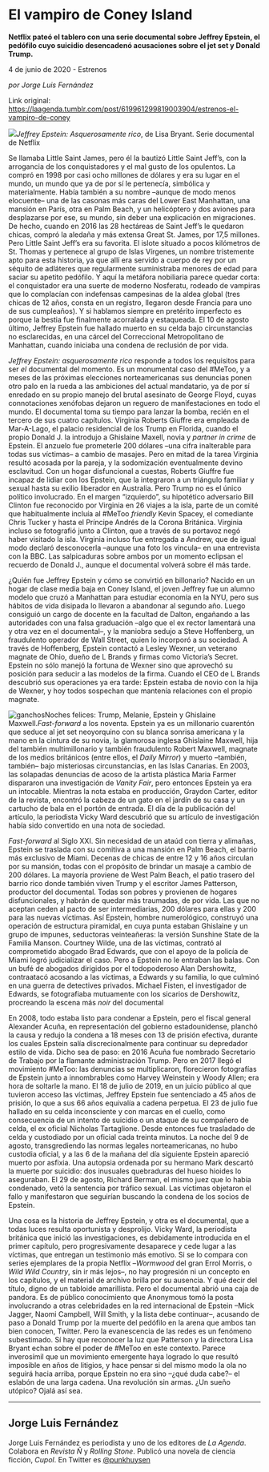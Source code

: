 # El vampiro de Coney Island

**Netflix pateó el tablero con una serie documental sobre Jeffrey Epstein, el pedófilo cuyo suicidio desencadenó acusaciones sobre el jet set y Donald Trump.**

4 de junio de 2020 - Estrenos

_por Jorge Luis Fernández_

Link original: https://laagenda.tumblr.com/post/619961299819003904/estrenos-el-vampiro-de-coney

![](https://64.media.tumblr.com/bce7cd43cb7f9c01bb81da429e1ad346/f991550705f38db8-f2/s500x750/bbef08684c530148aded49e2b04b163e8f2818b7.jpg)*Jeffrey Epstein: Asquerosamente rico*, de Lisa Bryant. Serie documental de Netflix


Se llamaba Little Saint James, pero él la bautizó Little Saint Jeff’s, con la arrogancia de los conquistadores y el mal gusto de los opulentos. La compró en 1998 por casi ocho millones de dólares y era su lugar en el mundo, un mundo que ya de por sí le pertenecía, simbólica y materialmente. Había también a su nombre –aunque de modo menos elocuente– una de las casonas más caras del Lower East Manhattan, una mansión en París, otra en Palm Beach, y un helicóptero y dos aviones para desplazarse por ese, su mundo, sin deber una explicación en migraciones. De hecho, cuando en 2016 las 28 hectáreas de Saint Jeff’s le quedaron chicas, compró la aledaña y más extensa Great St. James, por 17,5 millones. Pero Little Saint Jeff’s era su favorita. El islote situado a pocos kilómetros de St. Thomas y pertenece al grupo de Islas Vírgenes, un nombre tristemente apto para esta historia, ya que allí era servido a cuerpo de rey por un séquito de adláteres que regularmente suministraba menores de edad para saciar su apetito pedófilo. Y aquí la metáfora nobiliaria parece quedar corta: el conquistador era una suerte de moderno Nosferatu, rodeado de vampiras que lo complacían con indefensas campesinas de la aldea global (tres chicas de 12 años, consta en un registro, llegaron desde Francia para uno de sus cumpleaños). Y si hablamos siempre en pretérito imperfecto es porque la bestia fue finalmente acorralada y estaqueada. El 10 de agosto último, Jeffrey Epstein fue hallado muerto en su celda bajo circunstancias no esclarecidas, en una cárcel del Correccional Metropolitano de Manhattan, cuando iniciaba una condena de reclusión de por vida.

*Jeffrey Epstein: asquerosamente rico* responde a todos los requisitos para ser *el* documental del momento. Es un monumental caso del #MeToo, y a meses de las próximas elecciones norteamericanas sus denuncias ponen otro palo en la rueda a las ambiciones del actual mandatario, ya de por sí enredado en su propio manejo del brutal asesinato de George Floyd, cuyas connotaciones xenófobas dejaron un reguero de manifestaciones en todo el mundo. El documental toma su tiempo para lanzar la bomba, recién en el tercero de sus cuatro capítulos. Virginia Roberts Giuffre era empleada de Mar-A-Lago, el palacio residencial de los Trump en Florida, cuando el propio Donald J. la introdujo a Ghislaine Maxell, novia y *partner in crime* de Epstein. El anzuelo fue prometerle 200 dólares –una cifra inalterable para todas sus víctimas– a cambio de masajes. Pero en mitad de la tarea Virginia resultó acosada por la pareja, y la sodomización eventualmente devino esclavitud. Con un hogar disfuncional a cuestas, Roberts Giuffre fue incapaz de lidiar con los Epstein, que la integraron a un triángulo familiar y sexual hasta su exilio liberador en Australia. Pero Trump no es el único político involucrado. En el margen “izquierdo”, su hipotético adversario Bill Clinton fue reconocido por Virginia en 26 viajes a la isla, parte de un comité que habitualmente incluía al #MeToo *friendly* Kevin Spacey, el comediante Chris Tucker y hasta el Príncipe Andrés de la Corona Británica. Virginia incluso se fotografió junto a Clinton, que a través de su portavoz negó haber visitado la isla. Virginia incluso fue entregada a Andrew, que de igual modo declaró desconocerla –aunque una foto los vincula– en una entrevista con la BBC. Las salpicaduras sobre ambos por un momento eclipsan el recuerdo de Donald J., aunque el documental volverá sobre él más tarde. 

¿Quién fue Jeffrey Epstein y cómo se convirtió en billonario? Nacido en un hogar de clase media baja en Coney Island, el joven Jeffrey fue un alumno modelo que cruzó a Manhattan para estudiar economía en la NYU, pero sus hábitos de vida disipada lo llevaron a abandonar al segundo año. Luego consiguió un cargo de docente en la facultad de Dalton, engañando a las autoridades con una falsa graduación –algo que el ex rector lamentará una y otra vez en el documental–, y la maniobra sedujo a Steve Hoffenberg, un fraudulento operador de Wall Street, quien lo incorporó a su sociedad. A través de Hoffenberg, Epstein contactó a Lesley Wexner, un veterano magnate de Ohio, dueño de L Brands y firmas como Victoria’s Secret. Epstein no sólo manejó la fortuna de Wexner sino que aprovechó su posición para seducir a las modelos de la firma. Cuando el CEO de L Brands descubrió sus operaciones ya era tarde: Epstein estaba de novio con la hija de Wexner, y hoy todos sospechan que mantenía relaciones con el propio magnate.

![ganchos](https://64.media.tumblr.com/d8f1358820ccc4204f5cf946fc0148bb/f991550705f38db8-a1/s500x750/38c57d82655c8b030e1b94d01f6dd9e148951055.jpg)Noches felices: Trump, Melanie, Epstein y Ghislaine Maxwell.*Fast-forward* a los noventa. Epstein ya es un millonario cuarentón que seduce al jet set neoyorquino con su blanca sonrisa americana y la mano en la cintura de su novia, la glamorosa inglesa Ghislaine Maxwell, hija del también multimillonario y también fraudulento Robert Maxwell, magnate de los medios británicos (entre ellos, el *Daily Mirror*) y muerto –también, también– bajo misteriosas circunstancias, en las Islas Canarias. En 2003, las solapadas denuncias de acoso de la artista plástica Maria Farmer dispararon una investigación de *Vanity Fair*, pero entonces Epstein ya era un intocable. Mientras la nota estaba en producción, Graydon Carter, editor de la revista, encontró la cabeza de un gato en el jardín de su casa y un cartucho de bala en el portón de entrada. El día de la publicación del artículo, la periodista Vicky Ward descubrió que su artículo de investigación había sido convertido en una nota de sociedad.

*Fast-forward* al Siglo XXI. Sin necesidad de un ataúd con tierra y alimañas, Epstein se traslada con su comitiva a una mansión en Palm Beach, el barrio más exclusivo de Miami. Decenas de chicas de entre 12 y 16 años circulan por su mansión, todas con el propósito de brindar un masaje a cambio de 200 dólares. La mayoría proviene de West Palm Beach, el patio trasero del barrio rico donde también viven Trump y el escritor James Patterson, productor del documental. Todas son pobres y provienen de hogares disfuncionales, y habrán de quedar más traumadas, de por vida. Las que no aceptan ceden al pacto de ser intermediarias, 200 dólares para ellas y 200 para las nuevas víctimas. Así Epstein, hombre numerológico, construyó una operación de estructura piramidal, en cuya punta estaban Ghislaine y un grupo de impunes, seductoras veinteañeras: la versión Sunshine State de la Familia Manson. Courtney Wilde, una de las víctimas, contrató al comprometido abogado Brad Edwards, que con el apoyo de la policía de Miami logró judicializar el caso. Pero a Epstein no le entraban las balas. Con un bufé de abogados dirigidos por el todopoderoso Alan Dershowitz, contraatacó acosando a las víctimas, a Edwards y su familia, lo que culminó en una guerra de detectives privados. Michael Fisten, el investigador de Edwards, se fotografiaba mutuamente con los sicarios de Dershowitz, procreando la escena más *noir* del documental

En 2008, todo estaba listo para condenar a Epstein, pero el fiscal general Alexander Acuña, en representación del gobierno estadounidense, planchó la causa y redujo la condena a 18 meses con 13 de prisión efectiva, durante los cuales Epstein salía discrecionalmente para continuar su depredador estilo de vida. Dicho sea de paso: en 2016 Acuña fue nombrado Secretario de Trabajo por la flamante administración Trump. Pero en 2017 llegó el movimiento #MeToo: las denuncias se multiplicaron, florecieron fotografías de Epstein junto a innombrables como Harvey Weinstein y Woody Allen; era hora de soltarle la mano. El 18 de julio de 2019, en un juicio público al que tuvieron acceso las víctimas, Jeffrey Epstein fue sentenciado a 45 años de prisión, lo que a sus 66 años equivalía a cadena perpetua. El 23 de julio fue hallado en su celda inconsciente y con marcas en el cuello, como consecuencia de un intento de suicidio o un ataque de su compañero de celda, el ex oficial Nicholas Tartaglione. Desde entonces fue trasladado de celda y custodiado por un oficial cada treinta minutos. La noche del 9 de agosto, transgrediendo las normas legales norteamericanas, no hubo custodia oficial, y a las 6 de la mañana del día siguiente Epstein apareció muerto por asfixia. Una autopsia ordenada por su hermano Mark descartó la muerte por suicidio: dos inusuales quebraduras del hueso hioides lo aseguraban. El 29 de agosto, Richard Berman, el mismo juez que lo había condenado, vetó la sentencia por tráfico sexual. Las víctimas objetaron el fallo y manifestaron que seguirían buscando la condena de los socios de Epstein.

Una cosa es la historia de Jeffrey Epstein, y otra es el documental, que a todas luces resulta oportunista y desprolijo. Vicky Ward, la periodista británica que inició las investigaciones, es debidamente introducida en el primer capítulo, pero progresivamente desaparece y cede lugar a las víctimas, que entregan un testimonio más emotivo. Si se lo compara con series ejemplares de la propia Netflix –*Wormwood* del gran Errol Morris, o *Wild Wild Country*, sin ir más lejos–, no hay progresión ni un concepto en los capítulos, y el material de archivo brilla por su ausencia. Y qué decir del título, digno de un tabloide amarillista. Pero el documental abrió una caja de pandora. Es de público conocimiento que Anonymous tomó la posta involucrando a otras celebridades en la red internacional de Epstein –Mick Jagger, Naomi Campbell, Will Smith, y la lista debe continuar–, acusando de paso a Donald Trump por la muerte del pedófilo en la arena que ambos tan bien conocen, Twitter. Pero la evanescencia de las redes es un fenómeno subestimado. Sí hay que reconocer la luz que Patterson y la directora Lisa Bryant echan sobre el poder de #MeToo en este contexto. Parece inverosímil que un movimiento emergente haya logrado lo que resultó imposible en años de litigios, y hace pensar si del mismo modo la ola no seguirá hacia arriba, porque Epstein no era sino –¿qué duda cabe?– el eslabón de una larga cadena. Una revolución sin armas. ¿Un sueño utópico? Ojalá así sea.

  




---

Jorge Luis Fernández
--------------------

 Jorge Luis Fernández es periodista y uno de los editores de *La Agenda*. Colabora en *Revista Ñ* y *Rolling Stone*. Publicó una novela de ciencia ficción, *Cupol*. En Twitter es [@punkhuysen](https://twitter.com/punkhuysen) 

